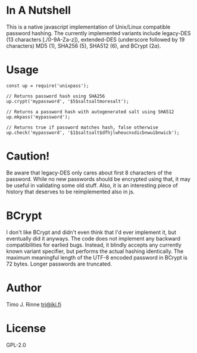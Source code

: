 In A Nutshell
=============

This is a native javascript implementation of Unix/Linux compatible
password hashing. The currently implemented variants include
legacy-DES (13 characters [./0-9A-Za-z]), extended-DES (underscore
followed by 19 characters) MD5 ($1$), SHA256 ($5$), SHA512 ($6$), and
BCrypt ($2a$).


Usage
=====

```
const up = require('unixpass');

// Returns password hash using SHA256
up.crypt('mypassword', '$5$saltsaltmoresalt');

// Returns a password hash with autogenerated salt using SHA512
up.mkpass('mypassword');

// Returns true if password matches hash, false otherwise
up.check('mypassword', '$1$saltsalt$dfhjlwheucnsdicbnwuibnwicb');

```

Caution!
========

Be aware that legacy-DES only cares about first 8 characters of the
password. While no new passwords should be encrypted using that, it
may be useful in validating some old stuff. Also, it is an interesting
piece of history that deserves to be reimplemented also in js.


BCrypt
======

I don't like BCrypt and didn't even think that I'd ever implement it,
but eventually did it anyways. The code does not implement any
backward compatibilities for earlied bugs. Instead, it blindly accepts
any currently known variant specifier, but performs the actual hashing
identically. The maximum meaningful length of the UTF-8 encoded
password in BCrypt is 72 bytes. Longer passwords are truncated.


Author
======

Timo J. Rinne <tri@iki.fi>


License
=======

GPL-2.0

